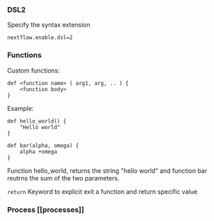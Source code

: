 ### DSL2
Specify the syntax extension
```
nextflow.enable.dsl=2
```
### Functions

Custom functions: 

```
def <function name> ( arg1, arg, .. ) {
    <function body>
}
```
Example: 
```
def hello_world() {
	"Hello world"
}

def bar(alpha, omega) {
	alpha +omega
}
```
Function hello_world, returns the string "hello world" and function bar reutrns the sum of the two parameters. 

```return```
Keyword to explicit exit a function and return specific value 

### Process [[processes]]

